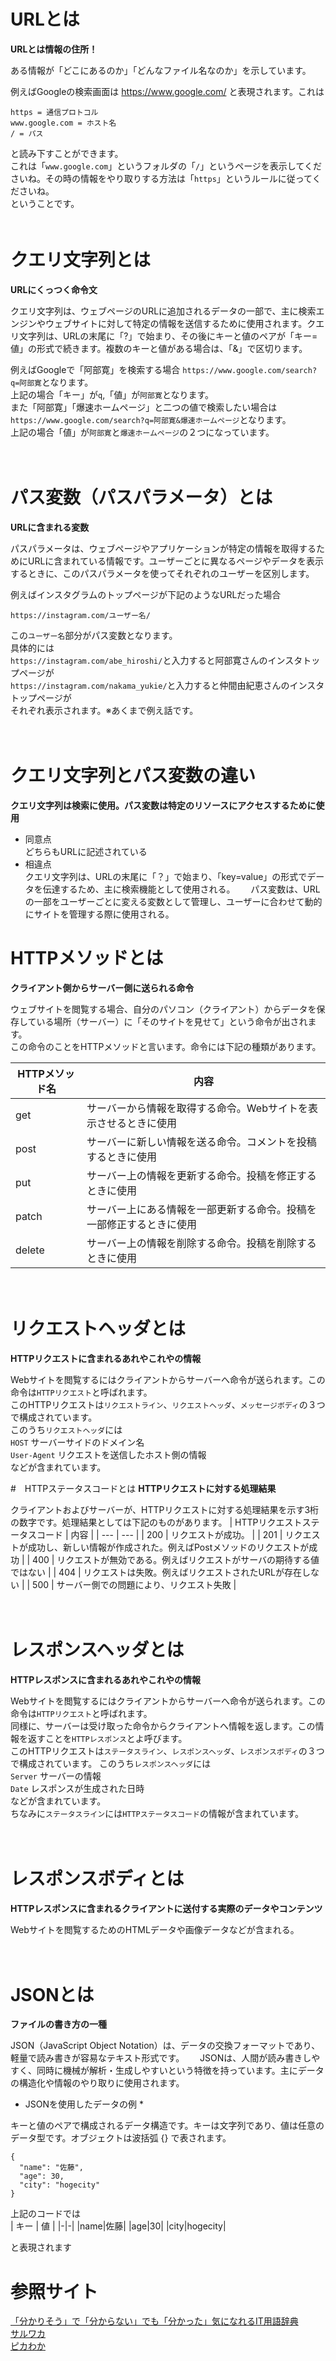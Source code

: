 # URLとは
**URLとは情報の住所！**<br>

ある情報が「どこにあるのか」「どんなファイル名なのか」を示しています。<br>

例えばGoogleの検索画面は
https://www.google.com/
と表現されます。これは<br>
```
https = 通信プロトコル
www.google.com = ホスト名
/ = パス
```
と読み下すことができます。<br>
これは「`www.google.com`」というフォルダの「`/`」というページを表示してくださいね。その時の情報をやり取りする方法は「`https`」というルールに従ってくださいね。<br>
ということです。<br>
　　
　　
# クエリ文字列とは
**URLにくっつく命令文**<br>

クエリ文字列は、ウェブページのURLに追加されるデータの一部で、主に検索エンジンやウェブサイトに対して特定の情報を送信するために使用されます。クエリ文字列は、URLの末尾に「?」で始まり、その後にキーと値のペアが「キー=値」の形式で続きます。複数のキーと値がある場合は、「&」で区切ります。<br>

例えばGoogleで「阿部寛」を検索する場合
`https://www.google.com/search?q=阿部寛`となります。<br>
上記の場合「キー」が`q`,「値」が`阿部寛`となります。<br>
また「阿部寛」「爆速ホームページ」と二つの値で検索したい場合は
`https://www.google.com/search?q=阿部寛&爆速ホームページ`となります。<br>
上記の場合「値」が`阿部寛`と`爆速ホームページ`の２つになっています。　　
　　
  
　　
# パス変数（パスパラメータ）とは
**URLに含まれる変数**<br>

パスパラメータは、ウェブページやアプリケーションが特定の情報を取得するためにURLに含まれている情報です。ユーザーごとに異なるページやデータを表示するときに、このパスパラメータを使ってそれぞれのユーザーを区別します。<br> 

例えばインスタグラムのトップページが下記のようなURLだった場合<br>
```
https://instagram.com/ユーザー名/
```
この`ユーザー名`部分がパス変数となります。<br>
具体的には<br>
`https://instagram.com/abe_hiroshi/`と入力すると阿部寛さんのインスタトップページが<br>
`https://instagram.com/nakama_yukie/`と入力すると仲間由紀恵さんのインスタトップページが<br>
それぞれ表示されます。※あくまで例え話です。
　　
  
　　
# クエリ文字列とパス変数の違い
**クエリ文字列は検索に使用。パス変数は特定のリソースにアクセスするために使用**<br>
- 同意点<br>
どちらもURLに記述されている  
- 相違点<br>
クエリ文字列は、URLの末尾に「？」で始まり、「key=value」の形式でデータを伝達するため、主に検索機能として使用される。　　
パス変数は、URLの一部をユーザーごとに変える変数として管理し、ユーザーに合わせて動的にサイトを管理する際に使用される。
　　
　　
# HTTPメソッドとは
**クライアント側からサーバー側に送られる命令**　　

ウェブサイトを閲覧する場合、自分のパソコン（クライアント）からデータを保存している場所（サーバー）に「そのサイトを見せて」という命令が出されます。  
この命令のことをHTTPメソッドと言います。命令には下記の種類があります。

| HTTPメソッド名 | 内容 |
|---|---|
|get| サーバーから情報を取得する命令。Webサイトを表示させるときに使用 |
|post| サーバーに新しい情報を送る命令。コメントを投稿するときに使用 |
|put| サーバー上の情報を更新する命令。投稿を修正するときに使用 |
|patch|  サーバー上にある情報を一部更新する命令。投稿を一部修正するときに使用|
|delete| サーバー上の情報を削除する命令。投稿を削除するときに使用 |　　

　　
  
# リクエストヘッダとは 
**HTTPリクエストに含まれるあれやこれやの情報**　　

Webサイトを閲覧するにはクライアントからサーバーへ命令が送られます。この命令は`HTTPリクエスト`と呼ばれます。  
このHTTPリクエストは`リクエストライン`、`リクエストヘッダ`、`メッセージボディ`の３つで構成されています。  
このうち`リクエストヘッダ`には<br>
`HOST` サーバーサイドのドメイン名<br>
`User-Agent` リクエストを送信したホスト側の情報<br>
などが含まれています。
  
  
  
#　HTTPステータスコードとは
**HTTPリクエストに対する処理結果**　　

クライアントおよびサーバーが、HTTPリクエストに対する処理結果を示す3桁の数字です。処理結果としては下記のものがあります。
| HTTPリクエストステータスコード | 内容 |
| --- | --- |
| 200 |  リクエストが成功。 |
| 201 |  リクエストが成功し、新しい情報が作成された。例えばPostメソッドのリクエストが成功 |
| 400 |  リクエストが無効である。例えばリクエストがサーバの期待する値ではない |
| 404 |  リクエストは失敗。例えばリクエストされたURLが存在しない |
| 500 |  サーバー側での問題により、リクエスト失敗 |　　

　　
  
# レスポンスヘッダとは
**HTTPレスポンスに含まれるあれやこれやの情報**

Webサイトを閲覧するにはクライアントからサーバーへ命令が送られます。この命令は`HTTPリクエスト`と呼ばれます。  
同様に、サーバーは受け取った命令からクライアントへ情報を返します。この情報を返すことを`HTTPレスポンス`とよ呼びます。  
このHTTPリクエストは`ステータスライン`、`レスポンスヘッダ`、`レスポンスボディ`の３つで構成されています。
このうち`レスポンスヘッダ`には<br>
`Server` サーバーの情報<br>
`Date` レスポンスが生成された日時<br>
などが含まれています。  
ちなみに`ステータスライン`には`HTTPステータスコード`の情報が含まれています。

　　
  
# レスポンスボディとは
**HTTPレスポンスに含まれるクライアントに送付する実際のデータやコンテンツ** 

Webサイトを閲覧するためのHTMLデータや画像データなどが含まれる。

　　

# JSONとは
**ファイルの書き方の一種**　　

JSON（JavaScript Object Notation）は、データの交換フォーマットであり、軽量で読み書きが容易なテキスト形式です。　　
JSONは、人間が読み書きしやすく、同時に機械が解析・生成しやすいという特徴を持っています。主にデータの構造化や情報のやり取りに使用されます。　　

* JSONを使用したデータの例 *  
 
キーと値のペアで構成されるデータ構造です。キーは文字列であり、値は任意のデータ型です。オブジェクトは波括弧 {} で表されます。
```
{
  "name": "佐藤",
  "age": 30,
  "city": "hogecity"
}

```
上記のコードでは  
| キー | 値 |
|-|-|
|name|佐藤|
|age|30|
|city|hogecity|

と表現されます

# 参照サイト
[「分かりそう」で「分からない」でも「分かった」気になれるIT用語辞典](https://wa3.i-3-i.info/index.html)<br>
[サルワカ](https://saruwakakun.com/)　<br>
[ピカわか](https://pikawaka.com/)
